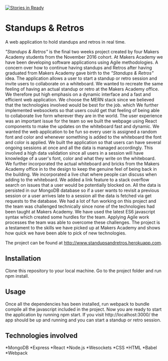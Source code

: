 [![Stories in Ready](https://badge.waffle.io/TudorTacal/makers-standups-retros.svg?label=ready&title=Ready)](http://waffle.io/TudorTacal/makers-standups-retros)


Standups & Retros
===========

A web application to hold standups and retros in real time.

*"Standups & Retros"* is the final two weeks project created by four Makers Academy students from the November 2016 cohort. At Makers Academy we have been developing software applications using Agile methodologies. A concern over how to continue having standups and Retros after having graduated from Makers Academy gave birth to the *"Standups & Retros"* idea. The application allows a user to start a standup or retro session and invite users to collaborate on a whiteboard.
We wanted to recreate the same feeling of having an actual standup or retro at the Makers Academy office. We therefore put high emphasis on a dynamic interface and a fast and efficient web application. We choose the MERN stack since we believed that the technologies involved would be best for the job. which  We further implemented websockets so that users could get that feeling of being able to collaborate live form wherever they are in the world.
The user experience was an important issue for the team so we built the webpage using React components to make the updates on the whiteboard fast and dynamic. We wanted the web application to be fun so every user is assigned a random font and color and whenever something is added to the whiteboard the font and color is applied. We built the application so that users can have several ongoing sessions at once and all the data is managed accordingly. This involved a high data validation since all users in a session will have knowledge of a user's font, color and what they write on the whiteboard. We further incorporated the actual whiteboard and bricks from the Makers Academy office in to the design to keep the genuine feel of being back in the building. We incorporated a live chat where people can discuss when adding to the whiteboard. We added a link feature to a stack overflow search on issues that a user would be potentially blocked on.
All the data is persisted in our MongoDB database so if a user wants to revisit a previous session or a user arrives late to a session all the data is fetched via get requests to the database.
We had a lot of fun working on this project and the team was challenged technically since none of the technologies had been taught at Makers Academy. We have used the latest ES6 javascript syntax which created some hurdles for the team. Applying Agile work processes the team was able to overcome these challenges. The project is a testament to the skills we have picked up at Makers Academy and shows how quick we have been able to pick of new technologies.

The project can be found at http://www.standupsandretros.herokuapp.com.

## Installation

Clone this repository to your local machine. Go to the project folder and run npm install.


## Usage

Once all the dependencies has been installed, run webpack to bundle compile all the javascript included in the project. Now you are ready to start the application by running npm start. If you visit http://localhost:3000/ the app should be up and running and you can start a standup or retro session.

## Technologies involved

*MongoDB
*Express
*React
*Node.js
*Wesockets
*CSS
*HTML
*Babel
*Webpack
